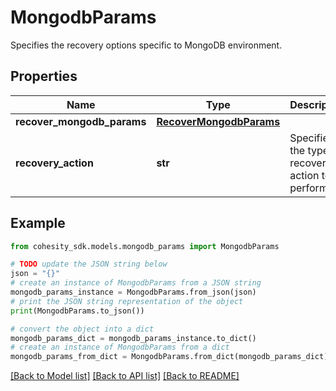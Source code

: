 # MongodbParams

Specifies the recovery options specific to MongoDB environment.

## Properties

Name | Type | Description | Notes
------------ | ------------- | ------------- | -------------
**recover_mongodb_params** | [**RecoverMongodbParams**](RecoverMongodbParams.md) |  | 
**recovery_action** | **str** | Specifies the type of recover action to be performed. | 

## Example

```python
from cohesity_sdk.models.mongodb_params import MongodbParams

# TODO update the JSON string below
json = "{}"
# create an instance of MongodbParams from a JSON string
mongodb_params_instance = MongodbParams.from_json(json)
# print the JSON string representation of the object
print(MongodbParams.to_json())

# convert the object into a dict
mongodb_params_dict = mongodb_params_instance.to_dict()
# create an instance of MongodbParams from a dict
mongodb_params_from_dict = MongodbParams.from_dict(mongodb_params_dict)
```
[[Back to Model list]](../README.md#documentation-for-models) [[Back to API list]](../README.md#documentation-for-api-endpoints) [[Back to README]](../README.md)


